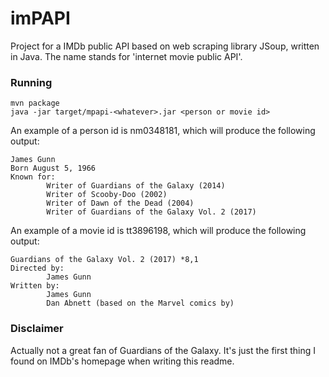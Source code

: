 # imPAPI

Project for a IMDb public API based on web scraping library JSoup, written in Java. The name stands for 'internet movie public API'.

### Running

```
mvn package
java -jar target/mpapi-<whatever>.jar <person or movie id>
```

An example of a person id is nm0348181, which will produce the following output:

```
James Gunn
Born August 5, 1966
Known for:
        Writer of Guardians of the Galaxy (2014)
        Writer of Scooby-Doo (2002)
        Writer of Dawn of the Dead (2004)
        Writer of Guardians of the Galaxy Vol. 2 (2017)
```

An example of a movie id is tt3896198, which will produce the following output:

```
Guardians of the Galaxy Vol. 2 (2017) *8,1
Directed by:
        James Gunn
Written by:
        James Gunn
        Dan Abnett (based on the Marvel comics by)
```

### Disclaimer

Actually not a great fan of Guardians of the Galaxy. It's just the first thing I found on IMDb's homepage when writing this readme.